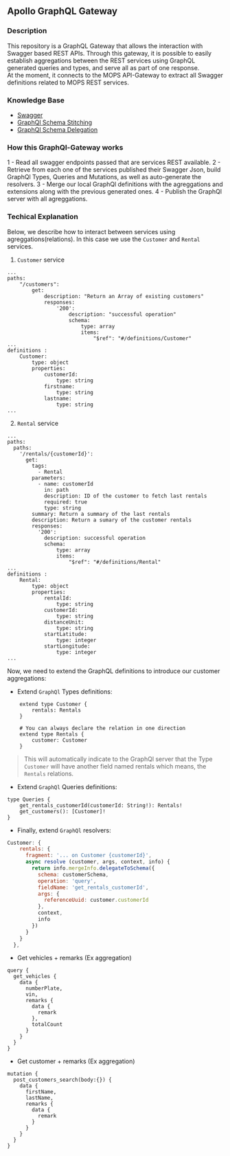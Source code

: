## Apollo GraphQL Gateway 

### Description 
This repository is a GraphQL Gateway that allows the interaction with Swagger based REST APIs.
Through this gateway, it is possible to easily establish aggregations between the REST services using GraphQL generated queries and types, and serve all as part of one response.  
At the moment, it connects to the MOPS API-Gateway to extract all Swagger definitions related to MOPS REST services.

### Knowledge Base
- [Swagger](https://swagger.io/docs/)
- [GraphQl Schema Stitching](https://www.apollographql.com/docs/apollo-server/features/schema-stitching/)
- [GraphQl Schema Delegation](https://www.apollographql.com/docs/apollo-server/features/schema-delegation/)


### How this GraphQl-Gateway works
1 - Read all swagger endpoints passed that are services REST available.
2 - Retrieve from each one of the services published their Swagger Json, build GraphQl Types, Queries and Mutations, as well as auto-generate the resolvers.
3 - Merge our local GraphQl definitions with the agreggations and extensions along with the previous generated ones.
4 - Publish the GraphQl server with all agreggations. 

### Techical Explanation
Below, we describe how to interact between services using agreggations(relations). In this case we use the `Customer` and `Rental` services.

1. `Customer` service
```
...
paths:
    "/customers":
        get:
            description: "Return an Array of existing customers"
            responses:
                '200':
                    description: "successful operation"
                    schema:
                        type: array
                        items:  
                            "$ref": "#/definitions/Customer"
...
definitions :
    Customer:
        type: object
        properties:
            customerId:
                type: string
            firstname:
                type: string
            lastname:
                type: string
...
```

2. `Rental` service
```
...
paths:
  paths:
    '/rentals/{customerId}':
      get:
        tags:
          - Rental
        parameters:
          - name: customerId
            in: path
            description: ID of the customer to fetch last rentals
            required: true
            type: string
        summary: Return a summary of the last rentals
        description: Return a sumary of the customer rentals
        responses:
          '200':
            description: successful operation
            schema:
                type: array
                items:  
                    "$ref": "#/definitions/Rental"
...
definitions :
    Rental:
        type: object
        properties:
            rentalId:
                type: string
            customerId:
                type: string
            distanceUnit:
                type: string
            startLatitude:
                type: integer
            startLongitude:
                type: integer
...
```
Now, we need to extend the GraphQL definitions to introduce our customer aggregations:

- Extend `GraphQl` Types definitions:
```graph
    extend type Customer {
        rentals: Rentals
    }

    # You can always declare the relation in one direction
    extend type Rentals {
        customer: Customer
    }
```
> This will automatically indicate to the GraphQl server that the Type `Customer` will have another field named rentals which means, the `Rentals` relations.  

- Extend `GraphQl` Queries definitions:
```graph
type Queries {
    get_rentals_customerId(customerId: String!): Rentals!
    get_customers(): [Customer]!
}

```

- Finally, extend `GraphQl` resolvers:
```js
Customer: {
    rentals: {
      fragment: '... on Customer {customerId}',
      async resolve (customer, args, context, info) {
        return info.mergeInfo.delegateToSchema({
          schema: customerSchema,
          operation: 'query',
          fieldName: 'get_rentals_customerId',
          args: {
            referenceUuid: customer.customerId
          },
          context,
          info
        })
      }
    }
  },
```

- Get vehicles + remarks (Ex aggregation)

```graph
query {
  get_vehicles {
    data {
      numberPlate,
      vin,
      remarks {
        data {
          remark
        },
        totalCount
      }
    }
  }
}
```
 
- Get customer + remarks (Ex aggregation)

```graph
mutation {
  post_customers_search(body:{}) {
    data {
      firstName,
      lastName,
      remarks {
        data {
          remark
        }
      }
  	}
  }
}
````